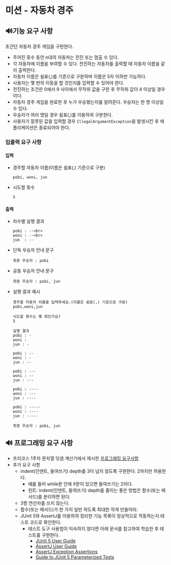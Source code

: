 # 미션 - 자동차 경주 
## 🔊기능 요구 사항 
초간단 자동차 경주 게임을 구현한다.
* 주어진 횟수 동안 n대의 자동차는 전진 또는 멈출 수 있다.
* 각 자동차에 이름을 부여할 수 있다. 전진하는 자동차를 출력할 때 자동차 이름을 같이 출력한다.
* 자동차 이름은 쉼표(,)를 기준으로 구분하며 이름은 5자 이하만 가능하다.
* 사용자는 몇 번의 이동을 할 것인지를 입력할 수 있어야 한다.
* 전진하는 조건은 0에서 9 사이에서 무작위 값을 구한 후 무작위 값이 4 이상일 경우이다.
* 자동차 경주 게임을 완료한 후 누가 우승했는지를 알려준다. 우승자는 한 명 이상일 수 있다.
* 우승자가 여러 명일 경우 쉼표(,)를 이용하여 구분한다.
* 사용자가 잘못된 값을 입력할 경우 `IllegalArgumentException`을 발생시킨 후 애플리케이션은 종료되어야 한다.
### 입출력 요구 사항
#### 입력
* 경주할 자동차 이름(이름은 쉼표(,) 기준으로 구분)
    ```declarative
    pobi, woni, jun
    ```
* 시도할 횟수
    ```declarative
    5
    ```
#### 출력
* 차수별 실행 결과
  ```declarative
  pobi : --<br>
  woni : --<br>
  jun  : --
  ```
* 단독 우승자 안내 문구
  ```declarative
  최종 우승자 : pobi
  ```
* 공동 우승자 안내 문구
  ```declarative
  최종 우승자 : pobi, jun
  ```
* 실행 결과 예시 
  ```declarative
  경주할 자동차 이름을 입력하세요.(이름은 쉼표(,) 기준으로 구분)
  pobi,woni,jun 
  
  시도할 횟수는 몇 회인가요? 
  5 
   
  실행 결과 
  pobi : - 
  woni : 
  jun : - 
  
  pobi : -- 
  woni : -
  jun : --
  
  pobi : ---
  woni : --
  jun : ---
  
  pobi : ----
  woni : ---
  jun : ----
  
  pobi : -----
  woni : ----
  jun : -----
  
  최종 우승자 : pobi, jun
  ```

## 🔊 프로그래밍 요구 사항 
* 프리코스 1주차 문자열 덧셈 계산기에서 제시한 [프로그래밍 요구사항](https://github.com/usnijee/java-calculator-7/tree/usnijee)
* 추가 요구 사항
    * indent(인덴트, 들여쓰기) depth를 3이 넘지 않도록 구현한다. 2까지만 허용한다.
        * 예를 들어 while문 안에 if문이 있으면 들여쓰기는 2이다.
        * 힌트: indent(인덴트, 들여쓰기) depth를 줄이는 좋은 방법은 함수(또는 메서드)를 분리하면 된다.
    * 3항 연산자를 쓰지 않는다.
    * 함수(또는 메서드)가 한 가지 일만 하도록 최대한 작게 만들어라.
    * JUnit 5와 AssertJ를 이용하여 정리한 기능 목록이 정상적으로 작동하는지 테스트 코드로 확인한다.
        * 테스트 도구 사용법이 익숙하지 않다면 아래 문서를 참고하여 학습한 후 테스트를 구현한다.
            *  [JUnit 5 User Guide](https://junit.org/junit5/docs/current/user-guide)
            *  [AssertJ User Guide](https://assertj.github.io/doc)
            *  [AssertJ Exception Assertions](https://www.baeldung.com/assertj-exception-assertion)
            *  [Guide to JUnit 5 Parameterized Tests](https://www.baeldung.com/parameterized-tests-junit-5)
    